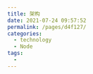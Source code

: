 ```yaml
---
title: 架构
date: 2021-07-24 09:57:52
permalink: /pages/d4f127/
categories:
  - technology
  - Node
tags:
  - 
---
```

